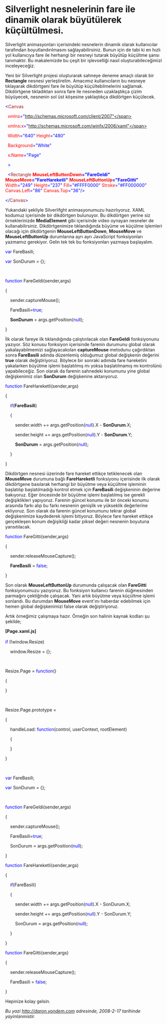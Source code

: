 # Silverlight nesnelerinin fare ile dinamik olarak büyütülerek küçültülmesi. 

Silverlight animasyonları içerisindeki nesnelerin dinamik olarak
kullanıcılar tarafından boyutlandırılmasını sağlayabilirsiniz. Bunun
için de tabi ki en hızlı yol kullanıcıya fare ile herhangi bir nesneyi
tutarak büyütüp küçültme şansı tanımaktır. Bu makalemizde bu çeşit bir
işlevselliği nasıl oluşturabileceğimizi inceleyeceğiz.

Yeni bir Silverlight projesi oluşturarak sahneye deneme amaçlı olarak
bir **Rectangle** nesnesi yerleştirelim. Amacımız kullanıcıların bu
nesneye tıklayarak dikdörtgeni fare ile büyütüp küçültebilmelerini
sağlamak. Dikdörtgene tıkladıktan sonra fare ile nesneden uzaklaştıkça
çizim büyüyecek, nesnenin sol üst köşesine yaklaştıkça dikdörtgen
küçülecek.

<span style="color: blue;">\<</span><span
style="color: #a31515;">Canvas</span>

<span style="color: red;">  xmlns</span><span
style="color: blue;">="http://schemas.microsoft.com/client/2007"</span>

<span style="color: red;">  xmlns</span><span
style="color: blue;">:</span><span style="color: red;">x</span><span
style="color: blue;">="http://schemas.microsoft.com/winfx/2006/xaml"</span>

<span style="color: red;">  Width</span><span
style="color: blue;">="640"</span><span style="color: red;">
Height</span><span style="color: blue;">="480"</span>

<span style="color: red;">  Background</span><span
style="color: blue;">="White"</span>

<span style="color: red;">  x</span><span
style="color: blue;">:</span><span style="color: red;">Name</span><span
style="color: blue;">="Page"</span>

<span style="color: blue;">  \></span>

<span style="color: #a31515;">  </span><span
style="color: blue;">\<</span><span
style="color: #a31515;">Rectangle</span><span style="color: red;">
**MouseLeftButtonDown**</span><span
style="color: blue;">**="FareGeldi"**</span><span style="color: red;">
**MouseMove**</span><span
style="color: blue;">**="FareHareketli"**</span><span
style="color: red;"> **MouseLeftButtonUp**</span><span
style="color: blue;">**="FareGitti"**</span><span style="color: red;">
Width</span><span style="color: blue;">="249"</span><span
style="color: red;"> Height</span><span
style="color: blue;">="237"</span><span style="color: red;">
Fill</span><span style="color: blue;">="\#FFFF0000"</span><span
style="color: red;"> Stroke</span><span
style="color: blue;">="\#FF000000"</span><span style="color: red;">
Canvas.Left</span><span style="color: blue;">="86"</span><span
style="color: red;"> Canvas.Top</span><span
style="color: blue;">="36"/\></span>

<span style="color: blue;">\</</span><span
style="color: #a31515;">Canvas</span><span
style="color: blue;">\></span>

Yukarıdaki şekliyle Silverlifght animasyonumuzu hazırlıyoruz. XAML
kodumuz içerisinde bir dikdörtgen bulunuyor. Bu dikdörtgen yerine siz
örneklerinizde **MediaElement** gibi içerisinde video oynayan nesneler
de kullanabilirsiniz. Dikdörtgenimize tıklandığında büyüme ve küçülme
işlemleri olacağı için dikdörtgenin **MouseLeftButtonDown**,
**MouseMove** ve **MouseLeftButtonUp** durumlarına ayrı ayrı JavaScript
fonksiyonları yazmamız gerekiyor. Gelin tek tek bu fonksiyonları yazmaya
başlayalım.

<span style="color: blue;">var</span> FareBasili;

<span style="color: blue;">var</span> SonDurum = {};

 

<span style="color: blue;">function</span> FareGeldi(sender,args)

{

    sender.captureMouse();

    FareBasili=<span style="color: blue;">true</span>;

    **SonDurum** = args.getPosition(<span
style="color: blue;">null</span>);

}

İlk olarak fareye ilk tıklandığında çalıştırılacak olan **FareGeldi**
fonksiyonunu yazıyor. Söz konusu fonksiyon içerisinde farenin durumunu
global olarak yakalayabilmemizi sağlayacakolan **captureMouse** metodunu
çağırdıktan sonra **FareBasili** adında düzenlemiş olduğumuz global
değişkenin değerini **true** olarak değiştiriyoruz. Böylece bir sonraki
adımda fare hareketini yakalarken büyütme işlemi başlatılmış mı yoksa
başlatılmamış mı kontrolünü yapabileceğiz. Son olarak da farenin
sahnedeki konumunu yine global değişkenimiz olan **SonDurum**
değişkenine aktarıyoruz.

<span style="color: blue;">function</span> FareHareketli(sender,args)

{

    <span style="color: blue;">if</span>(**FareBasili**)

    {

        sender.width += args.getPosition(<span
style="color: blue;">null</span>).X - **SonDurum**.X;

        sender.height += args.getPosition(<span
style="color: blue;">null</span>).Y - **SonDurum**.Y;

        **SonDurum** = args.getPosition(<span
style="color: blue;">null</span>);

    }

}

Dikdörtgen nesnesi üzerinde fare hareket ettikçe tetiklenecek olan
**MouseMove** durumuna bağlı **FareHareketli** fonksiyonu içerisinde ilk
olarak dikdörtgene basılarak herhangi bir büyütme veya küçültme
işleminin başlatılıp başlatılmadığı kontrol etmek için **FareBasili**
değişkeninin değerine bakıyoruz. Eğer öncesinde bir büyütme işlemi
başlatılmış ise gerekli değişiklikleri yapıyoruz. Farenin güncel konumu
ile bir önceki konumu arasında farkı alıp bu farkı nesnenin genişlik ve
yükseklik değerlerine ekliyoruz. Son olarak da farenin güncel konumunu
tekrar global değişkenimize kaydederek işlemi bitiyoruz. Böylece fare
hareket ettikçe gerçekleşen konum değişikliği kadar piksel değeri
nesnenin boyutuna yansıtılacak.

<span style="color: blue;">function</span> FareGitti(sender,args)

{

    sender.releaseMouseCapture();

    **FareBasili** = <span style="color: blue;">false</span>;

}

Son olarak **MouseLeftButtonUp** durumunda çalışacak olan **FareGitti**
fonksiyonumuzu yazıyoruz. Bu fonksiyon kullanıcı farenin düğmesinden
parmağını çektiğinde çalışacak. Yani artık büyütme veya küçültme işlemi
sonlandı. Bu durumdan **MouseMove** event'ını haberdar edebilmek için
hemen global değişkenimizi false olarak değiştiriyoruz.

Artık örneğimiz çalışmaya hazır. Örneğin son halinin kaynak kodları şu
şekilde;

**[Page.xaml.js]**\
 <span style="color: blue;">\
 if</span> (!window.Resize)

    window.Resize = {};

 

Resize.Page = <span style="color: blue;">function</span>()

{

}

 

Resize.Page.prototype =

{

    handleLoad: <span style="color: blue;">function</span>(control,
userContext, rootElement)

    {

    }

}

 

<span style="color: blue;">var</span> FareBasili;

<span style="color: blue;">var</span> SonDurum = {};

 

<span style="color: blue;">function</span> FareGeldi(sender,args)

{

    sender.captureMouse();

    FareBasili=<span style="color: blue;">true</span>;

    SonDurum = args.getPosition(<span style="color: blue;">null</span>);

}

<span style="color: blue;">function</span> FareHareketli(sender,args)

{

    <span style="color: blue;">if</span>(FareBasili)

    {

        sender.width += args.getPosition(<span
style="color: blue;">null</span>).X - SonDurum.X;

        sender.height += args.getPosition(<span
style="color: blue;">null</span>).Y - SonDurum.Y;

        SonDurum = args.getPosition(<span
style="color: blue;">null</span>);

    }

}

<span style="color: blue;">function</span> FareGitti(sender,args)

{

    sender.releaseMouseCapture();

    FareBasili = <span style="color: blue;">false</span>;

}

Hepinize kolay gelsin.


*Bu yazi http://daron.yondem.com adresinde, 2008-2-17 tarihinde yayinlanmistir.*